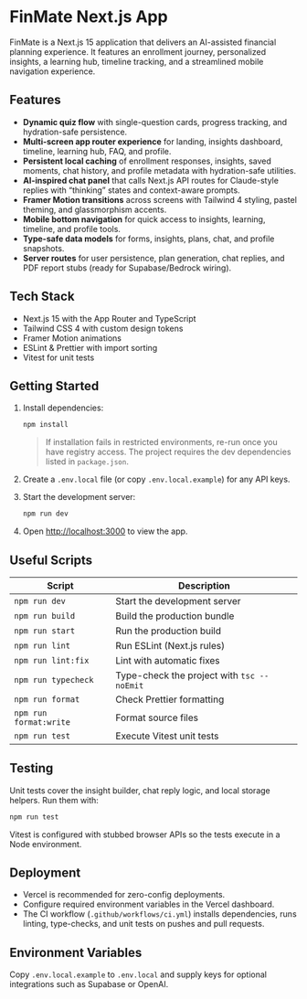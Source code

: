 # FinMate Next.js App

FinMate is a Next.js 15 application that delivers an AI-assisted financial planning experience. It features an enrollment journey, personalized insights, a learning hub, timeline tracking, and a streamlined mobile navigation experience.

## Features

- **Dynamic quiz flow** with single-question cards, progress tracking, and hydration-safe persistence.
- **Multi-screen app router experience** for landing, insights dashboard, timeline, learning hub, FAQ, and profile.
- **Persistent local caching** of enrollment responses, insights, saved moments, chat history, and profile metadata with hydration-safe utilities.
- **AI-inspired chat panel** that calls Next.js API routes for Claude-style replies with “thinking” states and context-aware prompts.
- **Framer Motion transitions** across screens with Tailwind 4 styling, pastel theming, and glassmorphism accents.
- **Mobile bottom navigation** for quick access to insights, learning, timeline, and profile tools.
- **Type-safe data models** for forms, insights, plans, chat, and profile snapshots.
- **Server routes** for user persistence, plan generation, chat replies, and PDF report stubs (ready for Supabase/Bedrock wiring).

## Tech Stack

- Next.js 15 with the App Router and TypeScript
- Tailwind CSS 4 with custom design tokens
- Framer Motion animations
- ESLint & Prettier with import sorting
- Vitest for unit tests

## Getting Started

1. Install dependencies:

   ```bash
   npm install
   ```

   > If installation fails in restricted environments, re-run once you have registry access. The project requires the dev dependencies listed in `package.json`.

2. Create a `.env.local` file (or copy `.env.local.example`) for any API keys.

3. Start the development server:

   ```bash
   npm run dev
   ```

4. Open [http://localhost:3000](http://localhost:3000) to view the app.

## Useful Scripts

| Script            | Description                                |
| ----------------- | ------------------------------------------ |
| `npm run dev`     | Start the development server               |
| `npm run build`   | Build the production bundle                |
| `npm run start`   | Run the production build                   |
| `npm run lint`    | Run ESLint (Next.js rules)                 |
| `npm run lint:fix`| Lint with automatic fixes                  |
| `npm run typecheck` | Type-check the project with `tsc --noEmit` |
| `npm run format`  | Check Prettier formatting                  |
| `npm run format:write` | Format source files                   |
| `npm run test`    | Execute Vitest unit tests                  |

## Testing

Unit tests cover the insight builder, chat reply logic, and local storage helpers. Run them with:

```bash
npm run test
```

Vitest is configured with stubbed browser APIs so the tests execute in a Node environment.

## Deployment

- Vercel is recommended for zero-config deployments.
- Configure required environment variables in the Vercel dashboard.
- The CI workflow (`.github/workflows/ci.yml`) installs dependencies, runs linting, type-checks, and unit tests on pushes and pull requests.

## Environment Variables

Copy `.env.local.example` to `.env.local` and supply keys for optional integrations such as Supabase or OpenAI.
